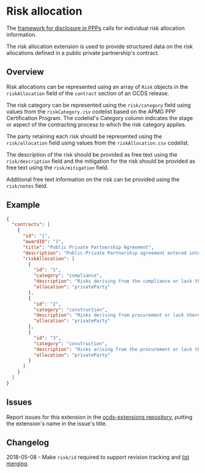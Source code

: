 # Risk allocation

The [framework for disclosure in PPPs](http://pubdocs.worldbank.org/en/773541448296707678/Disclosure-in-PPPs-Framework.pdf) calls for individual risk allocation information.

The risk allocation extension is used to provide structured data on the risk allocations defined in a public private partnership's contract.

## Overview

Risk allocations can be represented using an array of `Risk` objects in the `riskAllocation` field of the `contract` section of an OCDS release.

The risk category can be represented using the `risk/category` field using values from the `riskCategory.csv` codelist based on the APMG PPP Certification Program. The codelist's Category column indicates the stage or aspect of the contracting process to which the risk category applies.

The party retaining each risk should be represented using the `risk/allocation` field using values from the `riskAllocation.csv` codelist.

The description of the risk should be provided as free text using the `risk/description` field and the mitigation for the risk should be provided as free text using the `risk/mitigation` field.

Additional free text information on the risk can be provided using the `risk/notes` field.

## Example

```json
{
  "contracts": [
    {
      "id": "1",
      "awardID": "1",
      "title": "Public Private Partnership Agreement",
      "description": "Public-Private Partnership agreement entered into by and between telecoms promoter, together with national fibre infrastructure and the special purpose vehicle Mega Consortium Ltd",
      "riskAllocation": [
        {
          "id": "1",
          "category": "compliance",
          "description": "Risks deriving from the compliance or lack thereof of regulatory obligations related to the development of the Project",
          "allocation": "privateParty"
        },
        {
          "id": "2",
          "category": "construction",
          "description": "Risks deriving from procurement or lack thereof of the necessary licenses and permits for the Project’s development",
          "allocation": "privateParty"
        },
        {
          "id": "3",
          "category": "construction",
          "description": "Risks arising from the procurement or lack thereof of rights of way required for the Project’s development",
          "allocation": "privateParty"
        }
      ]
    }
  ]
}
```

## Issues

Report issues for this extension in the [ocds-extensions repository](https://github.com/open-contracting/ocds-extensions/issues), putting the extension's name in the issue's title.

## Changelog

2018-05-08 - Make `risk/id` required to support revision tracking and [list merging](http://standard.open-contracting.org/latest/en/schema/merging/#lists).
